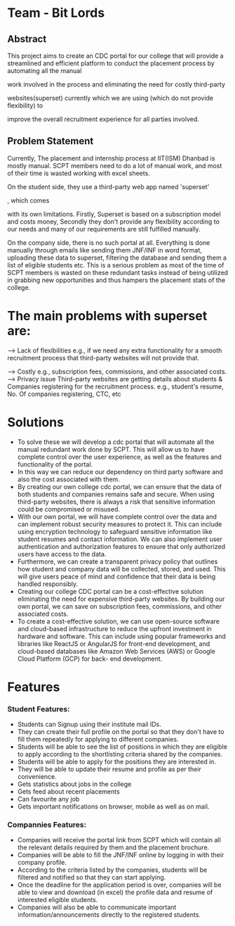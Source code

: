 # Team - Bit Lords

## Abstract
This project aims to create an CDC portal for our college that will provide a streamlined
and efficient platform to conduct the placement process by automating all the manual

work involved in the process and eliminating the need for costly third-party

websites(superset) currently which we are using (which do not provide flexibility) to

improve the overall recruitment experience for all parties involved.

## Problem Statement
Currently, The placement and internship process at IIT(ISM) Dhanbad is mostly
manual. SCPT members need to do a lot of manual work, and most of their time is
wasted working with excel sheets.

On the student side, they use a third-party web app named 'superset'

, which comes

with its own limitations.
Firstly, Superset is based on a subscription model and costs money, Secondly they
don't provide any flexibility according to our needs and many of our requirements are
still fulfilled manually.

On the company side, there is no such portal at all. Everything is done manually
through emails like sending them JNF/INF in word format, uploading these data to
superset, filtering the database and sending them a list of eligible students etc.
This is a serious problem as most of the time of SCPT members is wasted on these
redundant tasks instead of being utilized in grabbing new opportunities and thus
hampers the placement stats of the college.

# The main problems with superset are:
--> Lack of flexibilities
e.g., if we need any extra
functionality for a smooth
recruitment process that
third-party websites will
not provide that.

--> Costly
e.g., subscription fees,
commissions, and other
associated costs.
--> Privacy issue
Third-party websites are
getting details about students &
Companies registering for the
recruitment process.
e.g., student's resume, No. Of
companies registering, CTC, etc

# Solutions
* To solve these we will develop a cdc portal that will automate all the manual
redundant work done by SCPT. This will allow us to have complete control
over the user experience, as well as the features and functionality of the
portal.
* In this way we can reduce our dependency on third party software and also
the cost associated with them.
* By creating our own college cdc portal, we can ensure that the data of both
students and companies remains safe and secure. When using third-party
websites, there is always a risk that sensitive information could be
compromised or misused.
* With our own portal, we will have complete control over the data and can
implement robust security measures to protect it. This can include using
encryption technology to safeguard sensitive information like student
resumes and contact information. We can also implement user
authentication and authorization features to ensure that only authorized
users have access to the data.
* Furthermore, we can create a transparent privacy policy that outlines how
student and company data will be collected, stored, and used. This will give
users peace of mind and confidence that their data is being handled
responsibly.
* Creating our college CDC portal can be a cost-effective solution eliminating
the need for expensive third-party websites. By building our own portal, we
can save on subscription fees, commissions, and other associated costs.
* To create a cost-effective solution, we can use open-source software and
cloud-based infrastructure to reduce the upfront investment in hardware
and software. This can include using popular frameworks and libraries like
ReactJS or AngularJS for front-end development, and cloud-based databases
like Amazon Web Services (AWS) or Google Cloud Platform (GCP) for back-
end development. 

# Features
### Student Features:
* Students can Signup using their institute mail IDs.
* They can create their full profile on the portal so that they don't have to fill
them repeatedly for applying to different companies.
* Students will be able to see the list of positions in which they are eligible to
apply according to the shortlisting criteria shared by the companies.
* Students will be able to apply for the positions they are interested in.
* They will be able to update their resume and profile as per their convenience.
* Gets statistics about jobs in the college
* Gets feed about recent placements
* Can favourite any job
* Gets important notifications on browser, mobile as well as on mail.

### Compannies Features:
* Companies will receive the portal link from SCPT which will contain all the
relevant details required by them and the placement brochure.
* Companies will be able to fill the JNF/INF online by logging in with their
company profile.
* According to the criteria listed by the companies, students will be filtered
and notified so that they can start applying.
* Once the deadline for the application period is over, companies will be able
to view and download (in excel) the profile data and resume of interested
eligible students.
* Companies will also be able to communicate important
information/announcements directly to the registered students.

